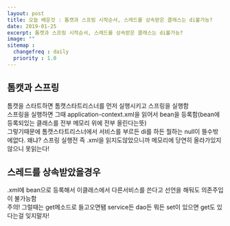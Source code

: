 ```yaml
---
layout: post
title: 오늘 배운것 : 톰캣과 스프링 시작순서, 스레드를 상속받은 클래스는 di불가능?
date: 2019-01-25
excerpt: 톰캣과 스프링 시작순서, 스레드를 상속받은 클래스는 di불가능?
image: ""
sitemap :
  changefreq : daily
  priority : 1.0
---
```


<div>
    <h2>톰캣과 스프링</h2>
    <p>
        톰캣을 스타트하면 톰캣스타트리스너를 먼저 실행시키고 스프링을 실행함<br/>
        스프링을 실행하면 그때 application-context.xml을 읽어서 bean을 등록함(bean에 등록되있는 클래스를 전부 메모리 위에 전부 올린다는뜻)<br/>
        그렇기때문에 톰캣스타트리스너에서 서비스를 부르든 di를 하든 뭘하는 null이 뜰수밖에없다.
        왜냐? 스프링 실행전 즉 .xml을 읽지도않았으니까 메모리에 당연히 올라가있지않으니 못읽는다!
    </p>
    <h2>스레드를 상속받았을경우</h2>
    <p>
        .xml에 bean으로 등록해서 이클래스에서 다른서비스를 쓴다고 선언을 해둬도 의존주입이 불가능함<br/>
        주의! 그럴때는 get메소드로 들고오면됌 service든 dao든 뭐든 set이 있으면 get도 있다는걸 잊지말자!
    </p>
</div>
